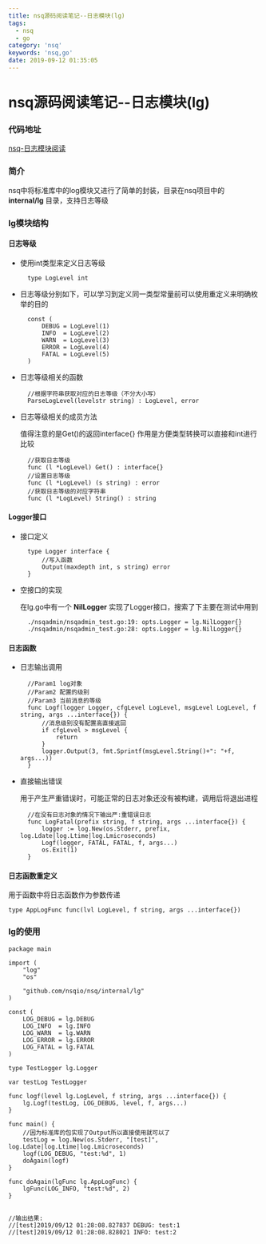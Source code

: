 ```yaml
---
title: nsq源码阅读笔记--日志模块(lg)
tags:
  - nsq
  - go
category: 'nsq'
keywords: 'nsq,go'
date: 2019-09-12 01:35:05
---
```


# nsq源码阅读笔记--日志模块(lg)

### 代码地址

[nsq-日志模块阅读](https://github.com/XuChaoChi/nsq_read/tree/master/internal/lg)


### 简介

nsq中将标准库中的log模块又进行了简单的封装，目录在nsq项目中的 __internal/lg__ 目录，支持日志等级

### lg模块结构

#### 日志等级

- 使用int类型来定义日志等级

        type LogLevel int      

- 日志等级分别如下，可以学习到定义同一类型常量前可以使用重定义来明确枚举的目的

        const (
            DEBUG = LogLevel(1)
            INFO  = LogLevel(2)
            WARN  = LogLevel(3)
            ERROR = LogLevel(4)
            FATAL = LogLevel(5)
        )   

<!--more-->

- 日志等级相关的函数

        //根据字符串获取对应的日志等级（不分大小写）
        ParseLogLevel(levelstr string) : LogLevel, error


- 日志等级相关的成员方法

    值得注意的是Get()的返回interface{} 作用是方便类型转换可以直接和int进行比较

        //获取日志等级
        func (l *LogLevel) Get() : interface{}
        //设置日志等级
        func (l *LogLevel) (s string) : error
        //获取日志等级的对应字符串
        func (l *LogLevel) String() : string


#### Logger接口

- 接口定义
    
        type Logger interface {
            //写入函数
            Output(maxdepth int, s string) error
        }

- 空接口的实现

    在lg.go中有一个 __NilLogger__ 实现了Logger接口，搜索了下主要在测试中用到

        ./nsqadmin/nsqadmin_test.go:19:	opts.Logger = lg.NilLogger{}
        ./nsqadmin/nsqadmin_test.go:28:	opts.Logger = lg.NilLogger{}

#### 日志函数

- 日志输出调用
  
        //Param1 log对象
        //Param2 配置的级别
        //Param3 当前消息的等级
        func Logf(logger Logger, cfgLevel LogLevel, msgLevel LogLevel, f string, args ...interface{}) {
            //消息级别没有配置高直接返回
            if cfgLevel > msgLevel {
                return
            }
            logger.Output(3, fmt.Sprintf(msgLevel.String()+": "+f, args...))
        }

- 直接输出错误

    用于产生严重错误时，可能正常的日志对象还没有被构建，调用后将退出进程

        //在没有日志对象的情况下输出严:重错误日志
        func LogFatal(prefix string, f string, args ...interface{}) {
            logger := log.New(os.Stderr, prefix, log.Ldate|log.Ltime|log.Lmicroseconds)
            Logf(logger, FATAL, FATAL, f, args...)
            os.Exit(1)
        }


#### 日志函数重定义

用于函数中将日志函数作为参数传递

    type AppLogFunc func(lvl LogLevel, f string, args ...interface{})


### lg的使用

    package main

    import (
        "log"
        "os"

        "github.com/nsqio/nsq/internal/lg"
    )

    const (
        LOG_DEBUG = lg.DEBUG
        LOG_INFO  = lg.INFO
        LOG_WARN  = lg.WARN
        LOG_ERROR = lg.ERROR
        LOG_FATAL = lg.FATAL
    )

    type TestLogger lg.Logger

    var testLog TestLogger

    func logf(level lg.LogLevel, f string, args ...interface{}) {
        lg.Logf(testLog, LOG_DEBUG, level, f, args...)
    }

    func main() {
        //因为标准库的包实现了Output所以直接使用就可以了
        testLog = log.New(os.Stderr, "[test]", log.Ldate|log.Ltime|log.Lmicroseconds)
        logf(LOG_DEBUG, "test:%d", 1)
        doAgain(logf)
    }

    func doAgain(lgFunc lg.AppLogFunc) {
        lgFunc(LOG_INFO, "test:%d", 2)
    }


    //输出结果:
    //[test]2019/09/12 01:28:08.827837 DEBUG: test:1
    //[test]2019/09/12 01:28:08.828021 INFO: test:2